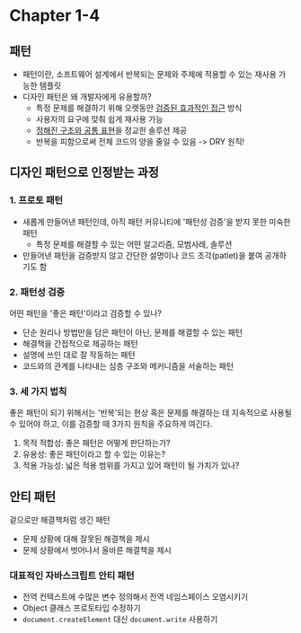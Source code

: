 # Chapter 1-4

## 패턴

- 패턴이란, 소프트웨어 설계에서 반복되는 문제와 주제에 적용할 수 있는 재사용 가능한 템플릿
- 디자인 패턴은 왜 개발자에게 유용할까?
  - 특정 문제를 해결하기 위해 오랫동안 <u>검증된 효과적인 접근</u> 방식
  - 사용자의 요구에 맞춰 쉽게 재사용 가능
  - <u>정해진 구조와 공통 표현</u>을 정교한 솔루션 제공
  - 반복을 피함으로써 전체 코드의 양을 줄일 수 있음 -> DRY 원칙!

## 디자인 패턴으로 인정받는 과정

### 1. 프로토 패턴

- 새롭게 만들어낸 패턴인데, 아직 패턴 커뮤니티에 '패턴성 검증'을 받지 못한 미숙한 패턴
  - 특정 문제를 해결할 수 있는 어떤 알고리즘, 모범사례, 솔루션
- 만들어낸 패턴을 검증받지 않고 간단한 설명이나 코드 조각(patlet)을 붙여 공개하기도 함

### 2. 패턴성 검증

어떤 패턴을 '좋은 패턴'이라고 검증할 수 있나?

- 단순 원리나 방법만을 담은 패턴이 아닌, 문제를 해결할 수 있는 패턴
- 해결책을 간접적으로 제공하는 패턴
- 설명에 쓰인 대로 잘 작동하는 패턴
- 코드와의 관계를 나타내는 심층 구조와 메커니즘을 서술하는 패턴

### 3. 세 가지 법칙

좋은 패턴이 되기 위해서는 '반복'되는 현상 혹은 문제를 해결하는 데 지속적으로 사용될 수 있어야 하고, 이를 검증할 때 3가지 원칙을 주요하게 여긴다.

1. 목적 적합성: 좋은 패턴은 어떻게 판단하는가?
2. 유용성: 좋은 패턴이라고 할 수 있는 이유는?
3. 적용 가능성: 넓은 적용 범위를 가지고 있어 패턴이 될 가치가 있나?

## 안티 패턴

겉으로만 해결책처럼 생긴 패턴

- 문제 상황에 대해 잘못된 해결책을 제시
- 문제 상황에서 벗어나서 올바른 해결책을 제시

### 대표적인 자바스크립트 안티 패턴

- 전역 컨텍스트에 수많은 변수 정의해서 전역 네임스페이스 오염시키기
- Object 클래스 프로토타입 수정하기
- `document.createElement` 대신 `document.write` 사용하기
